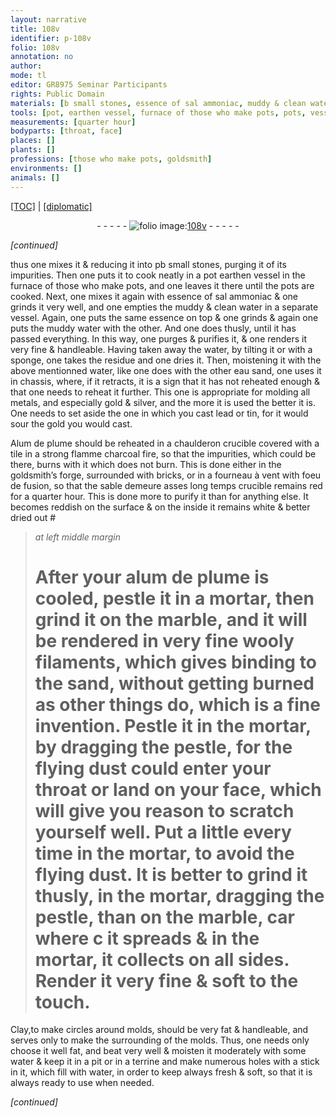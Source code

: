 ```yaml
---
layout: narrative
title: 108v
identifier: p-108v
folio: 108v
annotation: no
author:
mode: tl
editor: GR8975 Seminar Participants
rights: Public Domain
materials: [b small stones, essence of sal ammoniac, muddy & clean water, essence, muddy water, water, eau, metals, gold, silver, lead, tin, Alum de plume, tile, bricks, alum de plume, marble, Clay]
tools: [pot, earthen vessel, furnace of those who make pots, pots, vessel, sponge, chassis, chaulderon, crucible, tile, goldsmith’s forge, surrounded with bricks, fourneau à vent, mortar, marble, pestle, molds, pit, terrine, stick]
measurements: [quarter hour]
bodyparts: [throat, face]
places: []
plants: []
professions: [those who make pots, goldsmith]
environments: []
animals: []
---
```


 <p><a href="{{ site.baseurl }}/translation/">[TOC]</a> | <a href="{{ site.baseurl }}/texts/p-108v_tc/" target="_blank">[diplomatic]</a></p><div class="folio" align="center">- - - - - <a href="http://gallica.bnf.fr/ark:/12148/btv1b10500001g/f222.image" target="_blank"><img src="https://cu-mkp.github.io/2017-workshop-edition/assets/photo-icon.png" alt="folio image: " style="display:inline-block; margin-bottom:-3px;"/>108v</a> - - - - - </div>  
 
*[continued]*
  
thus one mixes it & reducing it into <span class="del">p</span><span class="m"><span class="add">b</span> small stones</span>, purging it of its impurities. Then one puts it to cook neatly in a <span class="del"><span class="tl">pot</span></span> <span class="add"><span class="tl">earthen vessel</span></span> in the <span class="tl">furnace of <span class="pro">those who make <span class="tl">pots</span></span></span>, and one leaves it there until the <span class="tl">pots</span> are cooked. Next, one mixes it again with <span class="m">essence of sal ammoniac</span> & one grinds it very well, and one empties the <span class="m">muddy & clean water</span> in a separate <span class="tl">vessel</span>. Again, one puts the same <span class="m">essence</span> on top & one grinds & again one puts the <span class="m">muddy water</span> with the other. And one does thusly, until it has passed everything. In this way, one purges & purifies it, & one renders it very fine & handleable. Having taken away the <span class="m">water</span>, by tilting it or with a <span class="tl">sponge</span>, one takes the residue and one dries it. Then, moistening it with the above mentionned <span class="m">water</span>, like one does with the other <span class="del"><span class="m">eau</span></span> sand, one uses it in <span class="tl">chassis</span>, where, if it retracts, it is a sign that it has not reheated enough & that one needs to reheat it further. This one is appropriate for molding all <span class="m">metals</span>, and especially <span class="m">gold</span> & <span class="m">silver</span>, and the more it is used the better it is. One needs to set aside the one in which you cast <span class="m">lead</span> or <span class="m">tin</span>, for it would sour the <span class="m">gold</span> you would cast.
 
<span class="m">Alum de plume</span> should be reheated in a <span class="del"><span class="tl">chaulderon</span></span> <span class="add"><span class="tl">crucible</span> covered with a <span class="tl"><span class="m">tile</span></span></span> in a strong <span class="del">flamme</span> <span class="add">charcoal</span> fire, so that the impurities, which could be there, burns with it which does not burn. This is done either in the <span class="tl"><span class="pro">goldsmith</span>’s forge</span>, <span class="tl">surrounded with <span class="m">bricks</span></span>, or in a <span class="tl">fourneau à vent</span> with foeu de fusion, so that the <span class="del">sable demeure <span class="tmp">asses long temps</span></span> <span class="add"><span class="tl">crucible</span> remains red for a <span class="ms"><span class="tmp">quarter hour</span></span></span>. This is done more to purify it than for anything else. It becomes reddish on the surface & on the inside it remains white & better dried out #
 
> *at left middle margin*
> 
> 
>   # After your <span class="m">alum de plume</span> is cooled, pestle it in a <span class="tl">mortar</span>, then grind it on the <span class="tl"><span class="m">marble</span></span>, and it will be rendered in very fine wooly filaments, which gives binding to the sand, without getting burned as other things do, which is a fine invention. Pestle it in the <span class="tl">mortar</span>, by dragging the <span class="tl">pestle</span>, for the flying dust could enter your <span class="bp">throat</span> or land on your <span class="bp">face</span>, which will give you reason <span class="sn">to scratch yourself well</span>. Put a little every time in the <span class="tl">mortar</span>, to avoid the flying dust. It is better to grind it thusly, in the <span class="tl">mortar</span>, dragging the <span class="tl">pestle</span>, than on the <span class="tl"><span class="m">marble</span></span>, <span class="del">car</span> where <span class="del">c</span> it spreads & in the <span class="tl">mortar</span>, it collects on all sides. Render it very fine & <span class="sn">soft to the touch</span>.
 
<span class="m">Clay</span>,to make circles around <span class="tl">molds</span>, should be very fat & handleable, and serves only to make the surrounding of the <span class="tl">molds</span>. Thus, one needs only choose it well fat, and beat very well & moisten it moderately with some <span class="m">water</span> & keep it in a <span class="tl">pit</span> or in a <span class="tl">terrine</span> and make numerous holes with a <span class="tl">stick</span> in it, which fill with <span class="m">water</span>, in order to keep always fresh & soft, so that it is always ready to use when needed.
 
*[continued]*
 
 